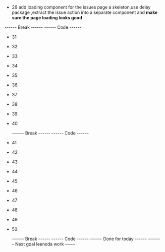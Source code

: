 <!-- - make a nav bar it contains logo , dashboard , issues page -->
<!-- - nav h is 14 nad px-5 space-x-5 -->
<!-- - react icon use aiFillBug as logo -->
<!-- - make hover effects on the links "commit nav bar progress " -->

<!-- - 9 create new page issues ,make the active page link active , import pkg classnames -->
<!-- - commit changes style active link in the nav bar -->
<!-- - 10 use mysql or postgres DB , choose ur orm of choice -->
<!-- - 11 setting up orm (watch a good tutorial about typeorm to use it comfortably )
- see a tutorial about postgres too to work more easily with it -->

<!-- - 12 make issue model to make issues table id, title,description text type,enum type status open,in progress,closed ,created at , updated at
- create migration , apply it
- 13 create issues route and use zod to validate data -->

<!-- - 14 add radix ui to our project , import style sheet , wrap everything with theme from radix
- we created a new routePage containing s form consisting of a textfield for the issue title and a text area for the description
- 16 make sure the styles is using the poppies font as intended -->

<!-- - 17 use marDown Editor instead od text area ,react simple md editor -->

<!-- - 18 use react hook form to handle validation and form sublimation hook it up to log all data in the console -->

<!-- - we thee uses axios to make a http request this is end when u can create an issue from the front end and redirect to the '/' route -->

<!-- - 19 handling errors from zod rend validation errors to the front and display them in a good way and axios try-catch display it in a red call-out -->

<!-- - 20 get type out of the zod schema and use it in both front and backend validation -->

<!-- - 21 extracting the error message to a septate component -->

<!-- - 22 add spinner while submitting the form and disable the button -->

<!-- - 23 organize you code move the inline function of submitting the form and move the http call to a separate file for separation of concerns -->

<!-- - 24 show all the issues in the issues page in a redix-ui table ,on mobile make the status and created column disappear also show the status under the title make variant of the table surface ,use fetch instead of the axios -->

<!-- - 25 make a badge component for status with mapper type label and color green,violet,red and make it a separate component ,use record type -->

- 26 add loading component for the issues page a skeleton,use delay package ,extract the issue action into a separate component and **make sure the page loading looks good**

<!-- - 27 show issue details in a different page and separate the loading pages form the issue details and the new issue page and handle non existing ids's and string id -->

<!-- - 28 style the issue details page header for title ,flex for status and date of creation ,md rendered paragraph for description -->

<!-- - 29 preview md content , solve the typography problem -->

<!-- - 30 make styled link component of radix link and next link for the issues titles -->

------ Break ------
------ Code ------

- 31

- 32

- 33

- 34

- 35

- 36

- 37

- 38

- 39

- 40

  ------ Break ------
  ------ Code ------

- 41

- 42

- 43

- 44

- 45

- 46

- 47

- 48

- 49

- 50

  ------ Break ------
  ------ Code ------
  ------ Done for today ------
  ------- Next goal leenoda work -----
